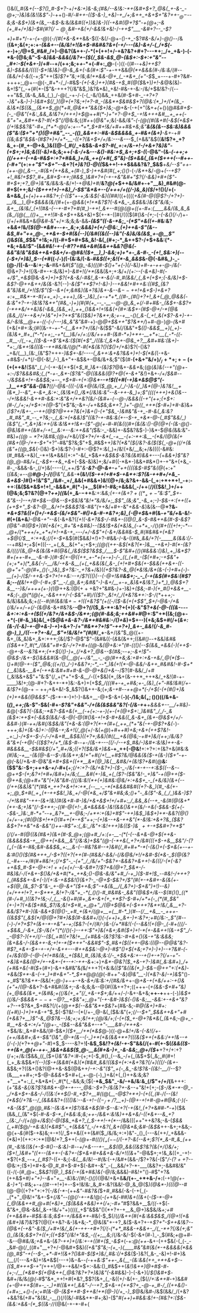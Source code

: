 ()&((*_#(&+(--$?()_#-$+?-*+/_+&:+)&-&;(#&/--&!&:-*+(&#+$+?_@&(_+-&-_-@+;-)&)&(&!(&$"-)_-++()-#_/-#++-(($-&-)_+&)-+_/+;&++_+&+$+"&?++-$_@-$--&;&-&$+)(&+(&_--&$_-&:&*(&&#((+)_)&)&_-)((-+&#(@+?$"-+(@+;-&(+_#+/+)&)-$_#(#$?(/-@__(_($_&_#-+&(+/-&&!_&+*&!-/_-++$"___-&#+?--_-$?+)+#+*_/-+_-(+-@_)(_-/(#(+&-&*_+&&-$((-&(/-@+-()-+_-$?_#&-&/+)-@()--_/&(__(&+;&(+;+:+_-(&&+*--(*&/&!+!(&+$-#&#&?&+(-+/---(&)-&+/-(_/+$(-+_-)+;_/_@+$_#&#_/+)-@&?(&++-/-*(+(++!+/-+&?&?+#+?---*+;_/+_+&-)-(-*&-(@&;&"-$_-&)&&-&&&(/&?+-($(/_$&-&$_@-(&$+:-$+:+"&"--_#+:-$(+&+-)_/+#--+/(++;&;+_+_-*+(-#+:_@__-(-)((-((#--+_&)++$?&)-$&&&/((((-$+!&)&)-@-&_&+(-&(#+:$"-+-_++&&_@(*+&&&(#-/&:&/(#_-_-(&&/+(-&(_(-+;$"++($_)$?+"&;+!&;&!+*&&-@+_(_-*&+_(+"-$_$_+---+-#+?&#-++++;_@+--@(-_#+*-/_/-#&$-*(+(-&;_)_++)(#&-+*_$_#(@($_&+)_)+!-&_@&(&)-&+!$"(_-+(#(*-($"&-+++?(/&"&$_)&?&*&)_+&!-#&-+-&:-/&/+$&!&?-/(--++"&$_(&-&_&&_(_)_/-@(_-+-/-(-(_-&/()&&_++&(#-$+#-*_-+?+?-)&"+*&_-)-)-)&#+$(/_)(@+(+?&;+!+?-#_-(&&*+$&#&$+?(@&:(*_)+/(*(&_-&)&*($((&__(&*+$_@(*+#_@&*+"&&($+)&;-@_+&-(-+(+"(&+_+(_+()(@_#&#+$-(-_-@&"(+&:_&&_&!&?+/+++)+$_@+_+#(*-)+"+?-@+$_-+!&+++&#__+_++(-&"+"+_&#++&?-#(+$"(/_@&:&;(*(#+*+(_@&"+;_&(-&*&/&"-(-$(@($(#(&+#(-&$(+&$+$($_/+!&$&?&"-#+_(*+*-@(/+:+--*+*_$+#+!&/+#+_+#&+&;&"__&_(&(&--_$&:&)&&&($"&:($+"+*()(@+#&"_--_-(()_&&++:-#&-&$&&&&_+-#&+(&+)__-&+*-+_#((&;&*$"&$&-(#$?+)+/+*-__-((+?(&+$+/+/&:---&---*_$_(+&&"&$((__&!$?+_+?&_+-(#_+-@+&_)&((@-(_#(/_+&$&*-&+_$?-#(_+:+/&-+!-/+&+?&)&"-(+$+;+)&;&_((_$($-_&)+*&;&;++_(-&-/+_&---_&()-#&:+$_&+;+$-(_(-@&"-(&*-(-++;_+_((/+++-(-+&-#&$+:+?+#&&_)+/&_++(/+#(_$"&)-_($+&&(_(&+($+++(--_#+*_+-(-#+"_(+:+*+"$"+$+"--&*+?(_+)&?()-@((_$&++!-++$&&&?&?_$&$__+*&/--$"++-(++-@(_&--_-#(&+(++&&_+(#-)_$-)++&#(#(_+;()()-*(-_/&*_+&/-@+*(--+$?+!_#&!+$$?_#+_&#+$-++;(#&$_)&#+?+(-+-+&"&#+"$?(/-&&)+#+($"-#+$+;+?_@+)&"&/&*&:&_-&_/+!-+_@&)+#_/__&?_@(+_$++&/&#+-+"__&)_#&#(@-#+$(++;&/_-($+++!+)-+&)_/-$$"&*&+--(/+++/+((/-)&_&)($_/+!()(/+(-&+&&_(__+_(+)+++#&?+;(-(($"+-+;&:&$(*-*&)(*(*_#_#_/((+((((_+&(#-@(@$?-/+?+)-__/&__)_@+$&&&*(*&/(#_+(+-@_&&_(_+!+*&?$?(-&*&_-_&$&_&:_)&($"&/&;-&+__(&!&/_(+!(#&-(--+-#+?+#(#_)-++!_&+--#(@(@+((+-#+:(____&&/(&_&_&(&_/(@(__(()+__++!(#-&+$_++&&+&)+$(+-*-((#(/((($(#()_&-(+;_-(_-(-&()(/-/_)+-(/+/_+_#&&+&_@&#-_&"+/+:&;&;&-&&__-*(&$"((-&-*&;_-(*$"_+&(_(+*-#&:&?+&_&+!_&_/($(@-*&#+--+-_&;+;&&&)+(+/-@&:_(+)++&-$"(&--&$_#+"++_@-_+*&+-$+#(&(--)(/&#((&((--)&"(-&)&/&(&$_+-@__$"()_&_$(&_$_$&"+!&;+/((-#+$+#+$&_&!-&(_(#+;-*_&++$?-/+$+&&:(*-*&;+&&!$"-$($&_&#&!-+-(-#$?$?+#&+&#(&&++_&*&?_@&(-&&"&!&"&$&++&+$&_+/+*-@_#&!($+__)_)-&&;+)+*+-_&-#-_-(+!_$&:+)(--(-$+/+)&)_$--(+_#((-/-)_(_(-(&:&/(-&_-#&$((+;&!(*-&_&&$_&-@(-&#&*_)-*_-(@-/((-&--&:+;-&-__#&+&#(_$"(@_-&)(((#-$()+"+(-)(/-_&)_)+#-+-++*-@-/&(-*_@&_+?-)+!(/_&-#+-+:&/&)+)_-&#+!(/+*(&_&(&+;+:&/+/_(+:-*-$($-&+*&)-#(-+/$"_+&$_@&_-&+)+)+*$?(+&-&/-#&!_&-*-&(/-#_#(&&/_(_&+(+$+;(-&/&)+$-&$?-@++&++/&*(&-_&?(--)-*&($"+*$?+!-_&)-)--+&&!+#_++_&:_((#_$_(&?&"&)&#_/+!($_/$"($--&+(_+;&#&)(&+?&)&+_-&_--&$--+$+!+&+$-)+&+?+:+__#&*-*-#(++_+)-_+++)_(&-_)&)_(+-+*+*_((#-_(#()+?+!_&+(_@_@&&(-&:&"+?-+-)&!&?&*+"(#&_-)+)(#(#(+_--_-__--@-@_&_+(/-#+#&-_(&$+-&_$?+(-*+*&/++&)&(-&&_(&&_+)_++_()&&+!+!&&(+(#+:&$+-(#_$-@+/-*(@&(&&_/(/+-+&+/+)&"+)+?+*$"&(($&)+?&*+;&;+-+__-()(_&-(_+!_&(*$?-&_+_)-+-_&/_-&!&__@++-((-(-_/---)&_&"&"&#-*+)-@_@+$&++"$?&*+/_)+#-@-)_@-(_&+#(+&(+#+:&;(#((&-+_-+-*-(__&++?+/(&_/-&($$"-&(/(&&"+$_(()-&&$__+)(_+)-(&)&+_#+_(*-*(++;_-+*(__)&/+/+:(/&/+++#-(&#-*+)+*+-__+*+:__(_-*-((-_#__-/(_-+_(($-&-+$"&*&:($(#(+$"_/((&:(_&+&+-@&_+?__&#+#&:(&+)-*+:_/&*+!&(((&--++#&/&/(@(*-#(*&(&?()($()+/+&_)$?(-()&?_+&/(__)_(&:_(&"$?+++-_)&$+-&!----(_&++:&+&?&&+)+!-$(*&(_(-+&-+#&$-/+*(/-@(-&!_/-)_&+"+-&$&+-@&/&+&;$"($(#-__(+&+"&/+)_/_$_/+*+;+-(+(+(++$&!__($&"_(_/-(-*-&(++$(+_$_#_)&+-(&)$?_@&+-*&&+*&;(@(*&)&(--+"(@+-+:-/$?&&&#&;(_(*-+-_&*-($?&"-@((&&&$(@$?+*_@(+-&+"&!_)+&+*-/+/_$&#---/&$&&+!+_-&&$&;+--_+$+#-_+(+:_@&__+--+!_$((+#(-+)&*&$_@$"(-_)__+*$"_&&-()&?___((/-@&-(((-(/&+_@(_&/($_@_+_/_/-)&-(/_)&*(@-)&?&!__+(&*_)--&"_+-&+_&:+:_(&!&*()_/&*(/&)&:&"--&-++-&_)+;$"((((+++)+&()_&---/+!&&&!-&_++#-&&:+:&"_&+/++&?(_&/-(&#+-(--@-/&&&((-+"(++;(+_$+:(#-/_/+;+/+$+:+(_@-*$"(*$"&;-&+_-/+_+&_$&;&*+?_)+"-@((_++*($-#+)+#-&_)&*+(_)$?+/&+-_--++(@$?_@+++?&(+)&+()-(+"_$&_-)&#&"&-+_-#-&(_&:&?_#_#&"_#_--_+?&;-_(_&:+(+&&)$"((&?-+-#&:&(+_-_-$-+_+&*-@-(_#$"&_&/_)(&$"(_-*_&+)&:++(/&:&!&*+!&*-($"-@(+-#-#(&(*((_#+(&(&:()-@(@+(-*(&-@()-@&)&#+*+(&#+/-*+!__&:+*--&:++___&&"_(_$&:-_-&&)+-&$&?&$-)-)&*-$_@&(_&&:&"-#&)_+($(@-*$?+)&#&;(@+/_+&(_/($+?+/+-&*(_-+__-(+:-*+:&__-(*&/(@(&(+(#&+(@-/++-$+"_+$?$"-#&"$?&;$"+$_#&$++_)&?(*&"($(/&?-&($($(_-@+((/+(&(&"+((@_$&_(-()&)-$+)&:$?-)-#+:-@$?+:&(_)+/&!(+&/__&;+/&((((-&#&:(#_#&&-+&)(_-*+!&*&&((+:+"-&(_+$&*++&$&$_-&?&(&#_)&&+-_--_(*+*&&+)$"&?(@_@-#&/+(_-&$+-+&_+&*+(-$&-&)&)+;&/+#((-*&*-)&&+#&*()+-+"&+(+&_-#-_-&&&-&-_(/+)&(----(/_++/$"_&-*__&?-@-&+-__+"++((((&$-#$"&*(@_(+:+"(*(&&;+--@___#_@-)-/(__@&"(_&&-*__+(&!_/($-++!+#+$-+&*+:$?(&-++#+/+&_-&+&$-)_#()+!&"$"_/&#-_+/_&&(+#&&+)&!(@+/&;&?&+-&&-(_+:+*+*+!_-+:-++:(&($&*&$+!+!_-&&&*_#(*-)+__$(#+!-#&;+&&&(_-/++__(__/_)_(($&!_)+/++(@&;&;$?&?(@+?_++)((_&(+_&-$-$++__&:+:&*&;(+-+_(&$+?+((*_++-$"&:$"_$+-&"&_--_)--+/_#+$&--@&--$+$&)&"&!+"&/&/+;_$$"_(&;&"_-&_+;-)-$&-+:(++(($+(+$+$+"_$-_&?-@__&/+!+$&&$?&_-#&"(*++&/+#+-&"_+&&-&_)&(&--@__+?&_-*&+$?&((+()+/-*&$-(&/+$&"-#()+&-#-*&?+;&)_(-@+$_&+#(&_-+"&/+_&-&!-#(+(&+&___)-@&-+"--&_(-&+&?(*(_+!(-_&+?&$-/-#&+-((@()_&-$-#&++&(#-$-&$?(@&"-#(@_$+)(#(+&(+:_#+"&+&#&)--($&!_$+&(*&)&_(-+*+_-/()(#+(((+!+;-*--_@+/(*+++/+_+*+/+!-*&-+_---/+/-&$"+(-&+/&&_#_&-$_#(#&#&+(*&?+$_@(/_$__+:++&;(/(+-$+*&$(#($&_&)+!_)+?-#&&-/-&-((#&*_&&*_/+?(-_____&(&&:(/--_-+#&)+;_+_$(*(((--_+(_&__&(+"+;+$+;_((@(_(*++_-&$(*&?(*-)&__-+&+)-#(*-(&?&/(((/(&_@+&(&(&+#(@&(_/&$($$?&$_$_/___$_-$"&#+(()(#&&&:()&)_+_)&*$?_#+(++-#+__-&-_#-)(#-$(+-@((++_+-*+(+-+)-/-_((_(+#_-($_(+#+;_-+$&"+(+;+*+)(*_&&(-/-__/&/-+&-&__(+(_+&&(&(_&-_(+!+#+$&(_+-$&&(++&+-((-@+"+"-@(#+_()(-_)&)_$+?&:-_+?&*+/&)(*(+$?&?-&_@(*&!&/&*(&-(-)+#+(-)-__(+)-/($_/-++&-$+?+!++&:--+/$?(_((_)(--(-@+!&#__&$+;-_-_(-+(&$(#+$&:(#$?&;--((__&!++_@-(-#+;$"__-/_@_&+;&#&"-)-&+/__+-+_&)&*&!&?_)+*_)_@&$+?&__--)&/+++_+_(+-)(*(@++&:(@($+++$&?+"&#&_-)+_-)&)+_($&;-#-)(+_#()+&&+__-*&;(-_@(*(@(+_-&&+++/-(-$&"+#_)_/(($?-_&!+/_/(*&?&*+:-$-/(*_++_+;_-&/&)&&&;&;+*((_--#(#(&&!&$+-+!($(+&?$"(+((-/($-_&(+(_+_$$"_$_+_/-@&-_/+&(/&/++_/-+(/_-(&_@&*-&+#&?&-__-@+?_(_/($_&-*+:&?+(+)(-&"$?_+&(-@-(((&----&+:+:+&-+($((+/&?+/&+&$-/&*+;(@(#-&&;&;++&#+#_@+:$"+*((&;(@+-+*(-(#-&_)&)&(_+($_@&+&-&?-/&*+#&#&:-/()+&_)+$+--)(+&;&$+#(/+(_&+:(&-/(-&)-+-@+&-)-+_)+&+?-/+"_#&*+?+!$"-++?+)_&+-_&&!(/-&_#-@-)_)_/((--+?+-&/__$"+!&/&!+"(#(#_/_+__-&+/(_&"_$_@((+-&+_(&_&)&+_&+:+++;(&(/$?-@$"$"-(&#&((-(_&_&(&++;((&#(*_)_--*+&&*_)&#&(($&++?_#(*_/(&&"+#+$_/-/+?+#+((@-*&_(@+___&:+"(#-(_(()(--$(&&_+&&(-)(++$-_-@_+-&--&?&*+;(++$(/()-)+_(/+&+?_@&--$(#&;--+;_-_&+!$"-@&$-/&+-$()&&&#(&-@(__@(+-/&"__-_-@(#++&;&:+#+:+&-+&/_@(*($_--(_)+#(@-+-($"_@&;((+/()_/-)+&&?+;-*_--*_)&(+!(*-@-&&/-&++_#&#&!-#-$+*(__&_)&&_-__&+(-+*+*&:&#+#+#-&-@-@+&()+&-_-/$?(#-&&/_/+#(_&!&&+&$"+"&:$"(/_+(*+"+$-*&__/-*((+$&)(*_(&+(&-++*_++*&/_+&!(#-+-____)&!+;(@-#+?-&++-*+)&:-&+)+(+$_$_/(((#+-+_+#&;+-_(&)_(+"-#&!&#(/+-&!$?+(_@-$+-++_/+$&+&!-$_&$?()&++-&;(___+;&-+#--++_@+*(_-/+$(-(+(#()+)&(+)++&&(@&&$"-(_$-*-*-)+!-)-&&+__-@+$-&+(__-)(*-*_/_)&;&$(_+;()()($(/&+&-(*()_++;(*&-$"-$&(-#+*_-$?&"+&&"-/+(&(&$&_&"&?(-(/&-+*+__+_&&&+--__/+#&)-&_@(*-$&?(-(&&;-*&?-$_&+&(+__(-+(+:-+-)(_+*-_(+(@+$+:_)&#&"_/_/-_&(&$+:+*+$+(-&&$(&&/-&-@(*-@(#()&-+!+$-#+&&((_&-&+_(&+-@&$+/+/-&&#-)(#-++/&#(/&$&/&"(+&-&:(@+?(*-+(#+(_++_(*+"&(-+-@$?+&(_-)-++*+;&)+(&-&)+:-(_@&-+;&_+!(/_@(*+/-&(*+*_@_)+#+*+#_)+_&;+&+(++$?&!-_+:_)-/+$+-_$-/-/-/+&+#__&$&)((+?+;_&&)(#((__+&(@&;-+_#+)&/(++;_/_&_/&?&"_&_+(-_+_@_(-(($$?+/+*_(&$-#--+_-/(_&-+---(_(/-/--+$_#&/-)&#+:&!&)++-&-#&&&&__-$&#&$(/+"_#+/&;((+?($&/&+_)&_&*__-+_++(-@&!__+:+?+:+(&?+&(#&:&*(#_)&;-+__-(&(_@-_&--$-/&(&++;&!+"+#(/+!__+#$?&/_@&&(&($-+(&-)($+"-+-@(*-&(/+&-#-@&"_&+#+$&+((+*__&*(@_)&(__&#&/+(&!$?+&_#(@__&:($$"&:-$+;+*+*+&-_+/-#_+(___+;(/+:+?__-(&/+*&?+)-(_$-_-/&(-*-+--+:&$_((--&-_-@+_+$-(+;&?+!+#+/&#+)+/&;(___&#(+-)&_+(_($?-(_$&"&!-_+)&"-+(@++($-@++&;(@+#+"&"(+_)&"&#-((*(/&:&!(*+(+)__&#&:_@&/+:_+&$+_-_(+&/&)(&+(--(/++(&&)&"(*(#&*_++?+&+!+:+*_(--__-_-*(*&&&#&#((+?-&_)(#_-&(+-+;_@_$+__#(*_$+_+(+$-++$&!_)&_+/-@(*&_+/$"&*+#&;&;()+"-_&*(*$"-&_(_/_)&&-)$?-/+!&#&"-++-__(&+!&)(#(&+#-#-)&/+&+&_$+!+/+#+:_/_&&_&(--+_-&(#(@(&+*(*+-&;+)&"(/-$+*+;-((#-@(_+!-_&*&&&&__-)&!(&_&()&++(&/-_+&(-_$&&-$(+(--$&-_)&:_#-*+"--+_&?+__+-@&;-/+*+:+(&)+#$"-++)&$_)&$+)+*-&&?(@()_(+/+-+;(#(@(__$+!+*()(#++(*-+$"_++;-(+)&--+&-++&"(*-_&!&:+&+?&_($&?&$+?++&"+&-&&"()++__-#$"+:(_&:_/&"+:&!+++)&(($-)&$__+++$-+_$&#+?+*$"(/(/_+-#(@((_&(#&_+)(&+*(#-$_@+;(@+#_/+:(+-__-(*(-(--&+&-@+$(++*&-(&&&&$&-+__@++(+&&__&"(/&:&)+$&"(@-(-*+&(_+?__+/&#((_$($+$-+&__$&"_/-($?(_+(-$(*&+-#&;&#-&&$&_+:__&-(--#&?&#--+)&#(/_#+#+*-*(-(&()+(-$+&(+--+-&:_#()()($(#&+++_/-$+?((+?(+_+(#-*(#&&_/-&&/-(_/_&_@&/+!_/_+&#-$(*&-_$(@(*&?(_-#+*--+/_#(#+#&!+;(/+_$"-_-(+"_/_/&/+"-$&?+-&&&?+_&++!-&(((/-$(*($_-&?++&$_#-$+-_@+:_$+!++(+($+__/--&-&#+?_/$?+&(@+?_$&*-/-#&)&/-/_(+&+-_$()&/+&+#(*+_+*&;()-@&-&/&"+#_/-+_)($-#+!_$_--#&!-/+++?(_(#&$&+-_&+(_-)_/_(+:&-+&_$&!()(&+?-_-@+$-$&?+/$"(#(+-+&#+-&(&*(*+-+$(@_(&_$?_-$"&-_+-@-&+"($++&;$"-+&(&__/(_&?+)-$_+&"_)+!_)--&)_(+/+++!+?_+-$+*+_&!+?-/&"+_-*(_()()-#_#&#&-_&&"(@&$+/&__--$(#()()_((*(#-/+#_)((&?+!&;-/_(__-&()+#(#+_&*-&+(+_+*$?-$-#+/+*+(-_(*(#_$&"(+-)+?(+&_($+#&_$?_/&;&!+$+#_+_@+"_/(@+$_@&+_(-$+++?&*+!&/_&__+?-&&/$?+#-)(_&-&&+$(@()-_+#_+(&+/(@+__+(__#-*_)(#--(/__+&__-_+++-((&$$"(_&$(*_/_@(@+?_#+)_&_$(#-&&#+/()(-(++)+_&+-)+:&?+;+#(/&:-_$"(#-_-(-)-/+?+_$?+(&+-*-+&"+-+;($&?-(+/(#_/-)&*-*(/+*_#&!(-(--&&!(+(@-*_(-#+*(((/-+_$&&_/-&+_($-/&(+"(*(/()(-_)-_-++:$"+)&(+&+;&#($+)+!-*(_+-&_&++!(&-+$"_/-_-@$?-)(_++_/(/--($(_+#((+?&!+__(+#&&-(&?$?&:-#+&+(_)(_&-+"&:&&&;(&+&&_-/__-(&_&++-&;+!+_-*($+++"-&&#$"-$_#&+($((_++_-@&:((_@--_@_@&"&?-#$?_+&+-$+-+-+/+_-&++---#++&$&:-@+)-#$"()+$(+&;+?+)-)+)--+?&#-(-(+/&$(@-(_-_@-(+!+#&(&;_+($&)_#_(&)&;&:(/-_+$&+&:+--+()+-+?(/+-+"-+&)&+&&(@+__/+-_+&*-(___+--+:-++-&_+:+)_+&*-@&?($_+&-+?-)&#(_&:&#+)_/+(+#&+&(-#($_+(#+)-&++&#&"&*(*&/+++?(+&:&_(($"&((&(*_)-$&$-@+$+"+:(*&)-+&_&_($+*-&-(-+_)+#+&+"-*_$+*_@_@(@_(-#+_+"-&_)_@&"__-)(*&?-&_/_-+)&_$"()-+_#$"&?_&+*-(_&&(+;_@-)+$-$+_-+&-_&+/&:&:+/(#&/&+_+-@_+&-+$($+*&/+*+:-+()&(+"+/(@-&_&+?-&+#&#_((&+;-&_-&;&;&--@(#((&++?+;((+++-(*+_(&&_-*_$+#+"&)(+_@&&(&+_+(&#&;+((/&(+_+"(/_+&-+$+;&/_++/-/-&+-&+&;__++-+__++-(-)_)&$+((/&/-$&&&$+--+-@$?__+$&"+;_@+"(-+-&#-)&$(_-_()&-&;__-&&:+-+&+"&?+?--_+$?&*_$+#&?(/(+(@_++$(--&&"&*+$&?_+(#&-&;-#_@(&+)+#+:((+#_)_)-)+)++&-+"_$_$(-$?&!--(*(/+-_@-&(_($&:&"(*+;(/-_-$+"_$&&+_+&+"+#($+$&_&?+__)$"-&_@$?&--)&;+;+;&!_++;(@_/&/+;(-(+($_+-@+?&*&(_(&+&;-@+_-#__+&-&+:+/+"(@+-_-($&-_-_&&"&&_+--+"-___&#-/+++&-*+$&/&:_&+#+&&/(#-$&+_)($+__/+*(*&$_@-)((-@+*&!+/&-(-&!(/_+-(+_+/&_&#+;&+-$&"()&"_@-*(&--(-_)+*(+&(&&+*+?(((&($_++(+&&:_/+_+!&--+(/-(-)(*+?++_@+"-#_)+$_$----&?+!__(-&$_$&!$?+$_(&!-$+$_-$"&&(/(+-#(+-$(_(&&(($-++(&+_@(+-++-_)&&+&&$($_@-__&(#+&-)+_-&-&&;_@+/($_+__+?+/+:+?(/+;+/&:($&&_((_($+(_)&"&?+:_#-(+;+(-$_#()_(--&_-/+(_(&$+$(_&;_#(#+!(_+_&:&$&*+!(--)($-+(&&#(+&)(*(#&#_&&!((&$+(+:+&+?&?(/+)(((/-(&+-*&$&;+?((&+()&?(@++&-&$(@&++/_-+:-*&"(*$"_+(-_&_-&!$?&-((&!-__/_/--$?(&___++#+;+$-@-*&_&_&*+$+#+(_+-@-(-)_)+&(+(_()++&:&;&?+"__+*+:_(_+&*&*(-_#(*(_-&&;&;($(-__+&_$&"_-&/-+&/&:&_(/$"+/+/(__&+++:(*+"&&-&(/&?$?&#&+-@+-+---_@&:-$+?-/&(&?+-&--*+"&!+(+;-(_$-/&*-*-@_-_/+&+$+-&&-/-/((&:(*+$()-#_+$?+__#(_(@(*__-@$?+*+)-(+((_(#-/(--(&!(*&$(/+?&_--_/_(&&&*&?+*(((_()&:--&-+!_$-((-_/+/$?__+)-(_@+_-_+!+#-@+#_@&;(-_)(-+&_-(_&_$"_@(@_#&:-(&:&*+)$?_/&&_+&$(#-$--&:+?(-+$($&!_(+?+*&#_#-*-+_)($&(&&_(_(&"+$(_-#-&-$-*_(+&&:&;&;++-/&&+:&!&)++&+&/-((*&+--&_+?_(&:_/-/(+(@+/&$_)_(-@($&_+&+?_(_$-++!-+(*--_/&&(((_+_+"++&?&;-&-(_$&&(_+#($_@_/-+&:&)(*&#$"-_+(&&&"(_-/++&?(_&+(@&*&;&#-(&$&_++-&+;+&&;_-_@(+-_&_(#($-+&)&;+-+!(/_$++&((++(&#($_/&/&;+:+)&"-_()_(---&(++/_+&&&-(*&)+)(++:+:+*(@&!+?_$++(*-_(@+-_#((()($_+(--$(/(-+?_-_&(--&+;$?(*_&-#_&_(++(#_-&!&((&(+-$-#()--&:&)-#_--+_/+&_---+-__&$(@_&&((&$?&?_(&(+/()&/+;($+!_)&#+"((+--(&++-(-&?+-($+&+#+*_&&+&-&/+!((&_+"-@&$+;+!&_&((+_-+!-*$?(+_$_--+_(_#$?_-((+-&;(-_&(__&_/&!--_#(_&:(-+/&#+(&&-/$?+?&(-($"_/-($?++$?--_@&:+;($+)+#+&-@_#_#+$-#+$(-&#+-&"_-(__&&/+?-*-___(&&?+;-&&#&!&"((-/(-(#_@+:_$&_$?(@_)_$&(-+(&+#&)&(-@_/&;&&&)-#&!+"()-#$"+?&(++&$+#_)+"+)--&_+"_+__-&_)&:_/(#(-()()_)(@&!+&+&__&/(+-_+*+&-/+:__(-+!_@(+-&-)+"_(-#&;+-+_((_#--+!+)+*-*-$+!&!&:_&_#+:&?(&&!-@_&_@($_)(@&*-)(((@--_#(@-@((+?+"+:+?(-_/&(-*-_($+$+_&"-#&?&(_$+#_#&&(-&-(-+(_(-_(*+"_@&!+"&+-$+_(/&"--(@(/-+-+&!_@(*-(+*+&_(-#_#_)&+((&+_(_-($-*-@+(_@(&&++#_@+#(+&)+_($(&&&+&&)++(/+;-#+"_#$?&&+__$_/((-_+$(-&"&+_@&-&&(_&-+!&/+"+)((((_+$"&$&"()(*+?+-+__&_@+)&$&/&_+;+#(++&&#+-_#_$&:&:&;&$+-+/&&&*+_-#&(-$_$(/(*(/_&++(#_(_+&:_&&$&$_/(@+!(+&*_(&#+)&?_)&?$?(@((++&?-&-)&+&;-*_@&(&"+-+?_&($-&+?+-+*$?+"-$++&!&?--(@&+(-+_&"-&($_/+#+!&/_&(+-++-+#+?(/(-(*+*_#&&-+&&+-_/(_-*+?(/&(+;&"()_(&(&;&$+?+_((+;((+$$"(/&!+"&$_-(*_$($+;__&;_/(/&-&/-$(-&+(#-)_-_$(#&;_+_@+#--&--@_#&/&;+&+_&-(_&?-++)+*(/&:+-+((#+*($_-&$+_(-+:_@(++-_&+-(++$&(-(_(-_-_&#-@(/_((#+"__+?+/-@&#+$&)_((+&"$"&;-(+_-)(____#&"&#(&(*-+&&&&(*&&(@_#$"-+(--$-_+*-#+!(&+?()&#-$($+)&/_#&:(/+$&_($-)&?(_&-_-&)+!-#+)&(__(/(---&+&)+!&*&$(---+)&$-$&_--(_-++_&:$"++-_&(__-(&:&&(++_+*+&+$--(*($_#+++$-*+"(_+++!_/_@+-+&&!+$+:-&&:()_#&$++(*&!_)&++)_@+#_$-#-(+;-/__(*&#+$(+_@&++(_@&?&?+?+)&)&"(-&#&*&)-)-(-&+)(/_$()&#+$_-&#+/&/&_(@(_-#$"&*_++!+#(*&?_$$?(&+_(_-&((+/-&(+-_($(/_/+:&*+#-_+)&_&#(+-@+++$(#+-_-_)+#((&*+!_&&"-/--+?_$+&-+(*++$?+_-@-+_#-/_((++&()-(+#+;_+()-(+;+#(&-@-(&$+*+#-$++&!+*(@-)(/+_-)_$_@&/&#-/&$(&&/_/(+&?+&&?&(+#+"&(&!_-__()(/((&/-#&&+*-#+;&)-($"_#(++)+#&*&:&!+-(#&?+:($&-(&&:+&&-(*_$(*(&-/_/(@&(-+-*-#+(
